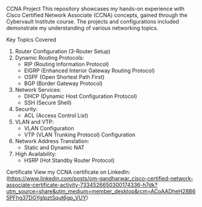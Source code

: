 CCNA Project
This repository showcases my hands-on experience with Cisco Certified Network Associate (CCNA) concepts, gained through the Cybervault Institute course. The projects and configurations included demonstrate my understanding of various networking topics.

Key Topics Covered
1. Router Configuration (3-Router Setup)
2. Dynamic Routing Protocols:
    - RIP (Routing Information Protocol)
    - EIGRP (Enhanced Interior Gateway Routing Protocol)
    - OSPF (Open Shortest Path First)
    - BGP (Border Gateway Protocol)
3. Network Services:
    - DHCP (Dynamic Host Configuration Protocol)
    - SSH (Secure Shell)
4. Security:
    - ACL (Access Control List)
5. VLAN and VTP:
    - VLAN Configuration
    - VTP (VLAN Trunking Protocol) Configuration
6. Network Address Translation:
    - Static and Dynamic NAT
7. High Availability:
    - HSRP (Hot Standby Router Protocol)

Certificate
View my CCNA certificate on LinkedIn: (https://www.linkedin.com/posts/om-gandharwar_cisco-certified-network-associate-certificate-activity-7334526650300174336-h7dk?utm_source=share&utm_medium=member_desktop&rcm=ACoAADheH28B65PFhg37DGYgIpztSqut6gp_VUY)
